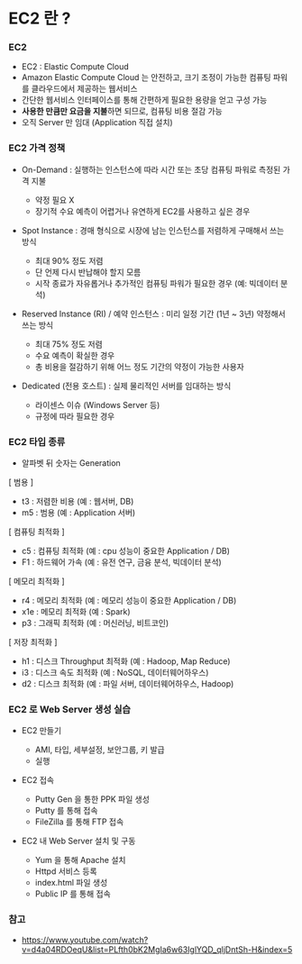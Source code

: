 # EC2 란 ?

### EC2
- EC2 : Elastic Compute Cloud
- Amazon Elastic Compute Cloud 는 안전하고, 크기 조정이 가능한 컴퓨팅 파워를 클라우드에서 제공하는 웹서비스
- 간단한 웹서비스 인터페이스를 통해 간편하게 필요한 용량을 얻고 구성 가능
- **사용한 만큼만 요금을 지불**하면 되므로, 컴퓨팅 비용 절감 가능
- 오직 Server 만 임대 (Application 직접 설치)

### EC2 가격 정책
- On-Demand : 실행하는 인스턴스에 따라 시간 또는 초당 컴퓨팅 파워로 측정된 가격 지불
    - 약정 필요 X
    - 장기적 수요 예측이 어렵거나 유연하게 EC2를 사용하고 싶은 경우

- Spot Instance : 경매 형식으로 시장에 남는 인스턴스를 저렴하게 구매해서 쓰는 방식
    - 최대 90% 정도 저렴
    - 단 언제 다시 반납해야 할지 모름
    - 시작 종료가 자유롭거나 추가적인 컴퓨팅 파워가 필요한 경우 (예: 빅데이터 분석)
    
- Reserved Instance (RI) / 예약 인스턴스 : 미리 일정 기간 (1년 ~ 3년) 약정해서 쓰는 방식
    - 최대 75% 정도 저렴
    - 수요 예측이 확실한 경우
    - 총 비용을 절감하기 위해 어느 정도 기간의 약정이 가능한 사용자
    
- Dedicated (전용 호스트) : 실제 물리적인 서버를 임대하는 방식
    - 라이센스 이슈 (Windows Server 등)
    - 규정에 따라 필요한 경우
    
### EC2 타입 종류
- 알파벳 뒤 숫자는 Generation 

[ 범용 ] 
- t3 : 저렴한 비용 (예 : 웹서버, DB)
- m5 : 범용 (예 : Application 서버)

[ 컴퓨팅 최적화 ]
- c5 : 컴퓨팅 최적화 (예 : cpu 성능이 중요한 Application / DB)
- F1 : 하드웨어 가속 (예 : 유전 연구, 금융 분석, 빅데이터 분석)

[ 메모리 최적화 ]
- r4 : 메모리 최적화 (예 : 메모리 성능이 중요한 Application / DB)
- x1e : 메모리 최적화 (예 : Spark)
- p3 : 그래픽 최적화 (예 : 머신러닝, 비트코인)

[ 저장 최적화 ]
- h1 : 디스크 Throughput 최적화 (예 : Hadoop, Map Reduce)
- i3 : 디스크 속도 최적화 (예 : NoSQL, 데이터웨어하우스)
- d2 : 디스크 최적화 (예 : 파일 서버, 데이터웨어하우스, Hadoop)

### EC2 로 Web Server 생성 실습
- EC2 만들기 
    - AMI, 타입, 세부설정, 보안그룹, 키 발급
    - 실행

- EC2 접속
    - Putty Gen 을 통한 PPK 파일 생성
    - Putty 를 통해 접속
    - FileZilla 를 통해 FTP 접속
    
- EC2 내 Web Server 설치 및 구동
    - Yum 을 통해 Apache 설치
    - Httpd 서비스 등록 
    - index.html 파일 생성
    - Public IP 를 통해 접속 


### 참고
- https://www.youtube.com/watch?v=d4a04RDOeqU&list=PLfth0bK2MgIa6w63IglYQD_qljDntSh-H&index=5

     